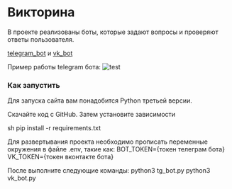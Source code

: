 # Викторина


В проекте реализованы боты, которые задают вопросы и проверяют ответы пользователя.

[telegram_bot](https://t.me/quiz_dvmnbot) и [vk_bot](https://vk.com/public219929952)

Пример работы telegram бота:
![test](https://github.com/xakars/quiz/assets/73193926/4f79aca3-625b-45ec-a780-568d8b462b0b)


### Как запустить

Для запуска сайта вам понадобится Python третьей версии.

Скачайте код с GitHub. Затем установите зависимости

sh
pip install -r requirements.txt

Для развертывания проекта необходимо прописать переменные окружения в файле .env, такие как:
BOT_TOKEN={токен телеграм бота}
VK_TOKEN={токен вконтакте бота}

После выполните следующие команды: 
python3 tg_bot.py
python3 vk_bot.py
